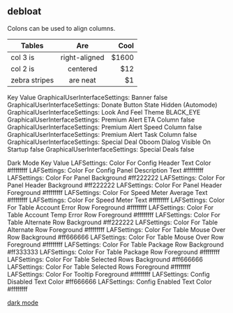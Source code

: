 ## debloat



Colons can be used to align columns.

| Tables        | Are           | Cool  |
| ------------- |:-------------:| -----:|
| col 3 is      | right-aligned | $1600 |
| col 2 is      | centered      |   $12 |
| zebra stripes | are neat      |    $1 |









Key	                                                                                      Value
GraphicalUserInterfaceSettings: Banner	                                                  false
GraphicalUserInterfaceSettings: Donate Button State	                                      Hidden (Automode)
GraphicalUserInterfaceSettings: Look And Feel Theme	                                      BLACK_EYE
GraphicalUserInterfaceSettings: Premium Alert ETA Column	                                false
GraphicalUserInterfaceSettings: Premium Alert Speed Column	                              false
GraphicalUserInterfaceSettings: Premium Alert Task Column	                                false
GraphicalUserInterfaceSettings: Special Deal Oboom Dialog Visible On Startup	            false
GraphicalUserInterfaceSettings: Special Deals	                                            false

Dark Mode
Key                                                                                       Value
LAFSettings: Color For Config Header Text Color	                                          #ffffffff
LAFSettings: Color For Config Panel Description Text	                                    #ffffffff
LAFSettings: Color For Panel Background	                                                  #ff222222
LAFSettings: Color For Panel Header Background	                                          #ff222222
LAFSettings: Color For Panel Header Foreground	                                          #ffffffff
LAFSettings: Color For Speed Meter Average Text	                                          #ffffffff
LAFSettings: Color For Speed Meter Text	                                                  #ffffffff
LAFSettings: Color For Table Account Error Row Foreground	                                #ffffffff
LAFSettings: Color For Table Account Temp Error Row Foreground	                          #ffffffff
LAFSettings: Color For Table Alternate Row Background	                                    #ff222222
LAFSettings: Color For Table Alternate Row Foreground	                                    #ffffffff
LAFSettings: Color For Table Mouse Over Row Background	                                  #ff666666
LAFSettings: Color For Table Mouse Over Row Foreground	                                  #ffffffff
LAFSettings: Color For Table Package Row Background	                                      #ff333333
LAFSettings: Color For Table Package Row Foreground	                                      #ffffffff
LAFSettings: Color For Table Selected Rows Background	                                    #ff666666
LAFSettings: Color For Table Selected Rows Foreground	                                    #ffffffff
LAFSettings: Color For Tooltip Foreground	                                                #ffffffff
LAFSettings: Config Disabled Text Color	                                                  #ff666666
LAFSettings: Config Enabled Text Color	                                                  #ffffffff



[dark mode](https://github.com/Vinylwalk3r/JDownloader-2-Dark-Theme?tab=readme-ov-file#installing)
